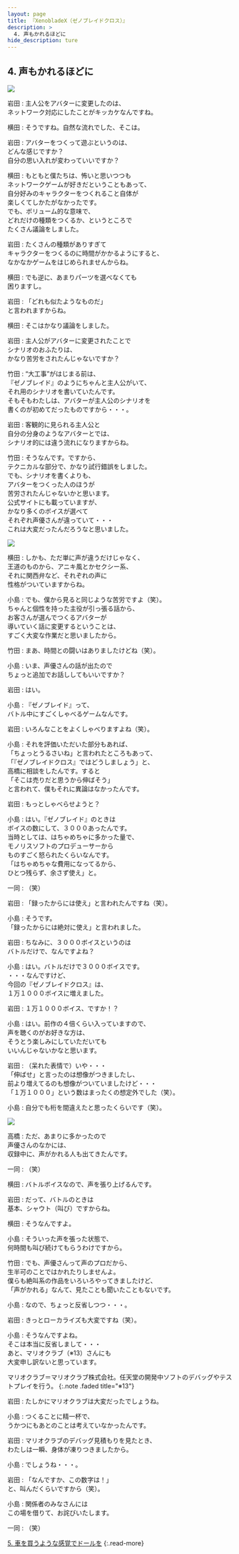 ```yaml
---
layout: page
title: 『XenobladeX（ゼノブレイドクロス）』
description: >
  4. 声もかれるほどに
hide_description: ture
---
```



## 4. 声もかれるほどに

![](/interviews/jp/WiiU/ax5j/vol1/img/mainvisual4.jpg)


岩田
: 主人公をアバターに変更したのは、<br>ネットワーク対応にしたことがキッカケなんですね。

横田
: そうですね。自然な流れでした、そこは。

岩田
: アバターをつくって遊ぶというのは、<br>どんな感じですか？<br>自分の思い入れが変わっていいですか？

横田
: もともと僕たちは、怖いと思いつつも<br>ネットワークゲームが好きだということもあって、<br>自分好みのキャラクターをつくれること自体が<br>楽しくてしかたがなかったです。<br>でも、ボリューム的な意味で、<br>どれだけの種類をつくるか、というところで<br>たくさん議論をしました。

岩田
: たくさんの種類がありすぎて<br>キャラクターをつくるのに時間がかかるようにすると、<br>なかなかゲームをはじめられませんからね。

横田
: でも逆に、あまりパーツを選べなくても<br>困りますし。

岩田
: 「どれも似たようなものだ」<br>と言われますからね。

横田
: そこはかなり議論をしました。

岩田
: 主人公がアバターに変更されたことで<br>シナリオのおふたりは、<br>かなり苦労をされたんじゃないですか？

竹田
: “大工事”がはじまる前は、<br>『ゼノブレイド』のようにちゃんと主人公がいて、<br>それ用のシナリオを書いていたんです。<br>そもそもわたしは、アバターが主人公のシナリオを<br>書くのが初めてだったものですから・・・。

岩田
: 客観的に見られる主人公と<br>自分の分身のようなアバターとでは、<br>シナリオ的には違う流れになりますからね。

竹田
: そうなんです。ですから、<br>テクニカルな部分で、かなり試行錯誤をしました。<br>でも、シナリオを書くよりも、<br>アバターをつくった人のほうが<br>苦労されたんじゃないかと思います。<br>公式サイトにも載っていますが、<br>かなり多くのボイスが選べて<br>それぞれ声優さんが違っていて・・・<br>これは大変だったんだろうなと思いました。

![](/interviews/jp/WiiU/ax5j/vol1/img/photo12.jpg)

横田
: しかも、ただ単に声が違うだけじゃなく、<br>王道のものから、アニキ風とかセクシー系、<br>それに関西弁など、それぞれの声に<br>性格がついていますからね。

小島
: でも、僕から見ると同じような苦労ですよ（笑）。<br>ちゃんと個性を持った主役が引っ張る話から、<br>お客さんが選んでつくるアバターが<br>導いていく話に変更するということは、<br>すごく大変な作業だと思いましたから。

竹田
: まあ、時間との闘いはありましたけどね（笑）。

小島
: いま、声優さんの話が出たので<br>ちょっと追加でお話ししてもいいですか？

岩田
: はい。

小島
: 『ゼノブレイド』って、<br>バトル中にすごくしゃべるゲームなんです。

岩田
: いろんなことをよくしゃべりますよね（笑）。

小島
: それを評価いただいた部分もあれば、<br>「ちょっとうるさいね」と言われたところもあって、<br>「『ゼノブレイドクロス』ではどうしましょう」と、<br>高橋に相談をしたんです。すると<br>「そこは売りだと思うから伸ばそう」<br>と言われて、僕もそれに異論はなかったんです。

岩田
: もっとしゃべらせようと？

小島
: はい。『ゼノブレイド』のときは<br>ボイスの数にして、３０００あったんです。<br>当時としては、はちゃめちゃに多かった量で、<br>モノリスソフトのプロデューサーから<br>ものすごく怒られたくらいなんです。<br>「はちゃめちゃな費用になってるから、<br>ひとつ残らず、余さず使え」と。

一同
: （笑）

岩田
: 「録ったからには使え」と言われたんですね（笑）。

小島
: そうです。<br>「録ったからには絶対に使え」と言われました。

岩田
: ちなみに、３０００ボイスというのは<br>バトルだけで、なんですよね？

小島
: はい。バトルだけで３０００ボイスです。<br>・・・なんですけど、<br>今回の『ゼノブレイドクロス』は、<br>１万１０００ボイスに増えました。

岩田
: １万１０００ボイス、ですか！？

小島
: はい。前作の４倍くらい入っていますので、<br>声を聴くのがお好きな方は、<br>そうとう楽しみにしていただいても<br>いいんじゃないかなと思います。

岩田
: （呆れた表情で）いや・・・<br>「伸ばせ」と言ったのは想像がつきましたし、<br>前より増えてるのも想像がついていましたけど・・・<br>「１万１０００」という数はまったくの想定外でした（笑）。

小島
: 自分でも桁を間違えたと思ったくらいです（笑）。

![](/interviews/jp/WiiU/ax5j/vol1/img/photo13.jpg)

高橋
: ただ、あまりに多かったので<br>声優さんのなかには、<br>収録中に、声がかれる人も出てきたんです。

一同
: （笑）

横田
: バトルボイスなので、声を張り上げるんです。

岩田
: だって、バトルのときは<br>基本、シャウト（叫び）ですからね。

横田
: そうなんですよ。

小島
: そういった声を張った状態で、<br>何時間も叫び続けてもらうわけですから。

竹田
: でも、声優さんって声のプロだから、<br>生半可のことではかれたりしませんよ。<br>僕らも絶叫系の作品をいろいろやってきましたけど、<br>「声がかれる」なんて、見たことも聞いたこともないです。

小島
: なので、ちょっと反省しつつ・・・。

岩田
: きっとローカライズも大変ですね（笑）。

小島
: そうなんですよね。<br>そこは本当に反省しまして・・・<br>あと、マリオクラブ（※13）さんにも<br>大変申し訳ないと思っています。

マリオクラブ＝マリオクラブ株式会社。任天堂の開発中ソフトのデバッグやテストプレイを行う。
{:.note .faded title="※13"}



岩田
: たしかにマリオクラブは大変だったでしょうね。

小島
: つくることに精一杯で、<br>うかつにもあとのことは考えていなかったんです。

岩田
: マリオクラブのデバッグ見積もりを見たとき、<br>わたしは一瞬、身体が凍りつきましたから。

小島
: でしょうね・・・。

岩田
: 「なんですか、この数字は！」<br>と、叫んだくらいですから（笑）。

小島
: 関係者のみなさんには<br>この場を借りて、お詫びいたします。

一同
: （笑）

[5. 車を買うような感覚でドールを](5.md)
{:.read-more}
